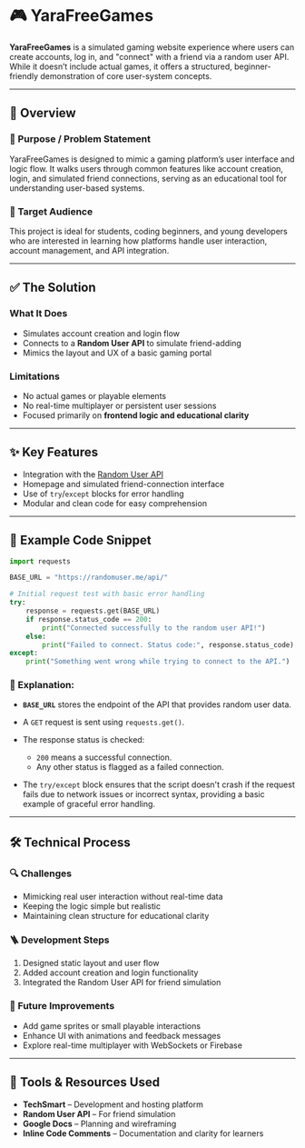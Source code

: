 
# 🎮 YaraFreeGames

**YaraFreeGames** is a simulated gaming website experience where users can create accounts, log in, and "connect" with a friend via a random user API. While it doesn’t include actual games, it offers a structured, beginner-friendly demonstration of core user-system concepts.

---

## 📌 Overview

### 🚀 Purpose / Problem Statement

YaraFreeGames is designed to mimic a gaming platform’s user interface and logic flow. It walks users through common features like account creation, login, and simulated friend connections, serving as an educational tool for understanding user-based systems.

### 🎯 Target Audience

This project is ideal for students, coding beginners, and young developers who are interested in learning how platforms handle user interaction, account management, and API integration.

---

## ✅ The Solution

### What It Does

* Simulates account creation and login flow
* Connects to a **Random User API** to simulate friend-adding
* Mimics the layout and UX of a basic gaming portal

### Limitations

* No actual games or playable elements
* No real-time multiplayer or persistent user sessions
* Focused primarily on **frontend logic and educational clarity**

---

## ✨ Key Features

* Integration with the [Random User API](https://randomuser.me/)
* Homepage and simulated friend-connection interface
* Use of `try`/`except` blocks for error handling
* Modular and clean code for easy comprehension

---

## 🧩 Example Code Snippet

```python
import requests

BASE_URL = "https://randomuser.me/api/"

# Initial request test with basic error handling
try:
    response = requests.get(BASE_URL)
    if response.status_code == 200:
        print("Connected successfully to the random user API!")
    else:
        print("Failed to connect. Status code:", response.status_code)
except:
    print("Something went wrong while trying to connect to the API.")
```

### 🧠 Explanation:

* **`BASE_URL`** stores the endpoint of the API that provides random user data.
* A `GET` request is sent using `requests.get()`.
* The response status is checked:

  * `200` means a successful connection.
  * Any other status is flagged as a failed connection.
* The `try/except` block ensures that the script doesn't crash if the request fails due to network issues or incorrect syntax, providing a basic example of graceful error handling.

---

## 🛠️ Technical Process

### 🔍 Challenges

* Mimicking real user interaction without real-time data
* Keeping the logic simple but realistic
* Maintaining clean structure for educational clarity

### 🪜 Development Steps

1. Designed static layout and user flow
2. Added account creation and login functionality
3. Integrated the Random User API for friend simulation

### 🔮 Future Improvements

* Add game sprites or small playable interactions
* Enhance UI with animations and feedback messages
* Explore real-time multiplayer with WebSockets or Firebase

---

## 🧰 Tools & Resources Used

* **TechSmart** – Development and hosting platform
* **Random User API** – For friend simulation
* **Google Docs** – Planning and wireframing
* **Inline Code Comments** – Documentation and clarity for learners
